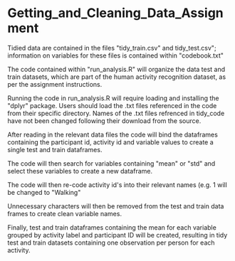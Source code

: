 # Getting_and_Cleaning_Data_Assignment

Tidied data are contained in the files "tidy_train.csv" and tidy_test.csv"; information on variables for these files is contained within "codebook.txt"

The code contained within "run_analysis.R" will organize the data test and train datasets, which are part of the human activity recognition dataset, as per the assignment instructions.

Running the code in run_analysis.R will require loading and installing  the "dplyr" package. Users should load the .txt files referenced in the code from their specific directory. Names of the .txt files refrenced in tidy_code have not been changed following their download from the source.

After reading in the relevant data files the code will bind the dataframes containing the participant id, activity id and variable values to create a single test and train dataframes.

The code will then search for variables containing "mean" or "std" and select these variables to create a new dataframe.

The code will then re-code activity id's into their relevant names (e.g. 1 will be changed to "Walking"

Unnecessary characters will then be removed from the test and train data frames to create clean variable names.

Finally, test and train dataframes containing the mean for each variable grouped by activity label and participant ID will be created, resulting in tidy test and train datasets containing one observation per person for each activity.
